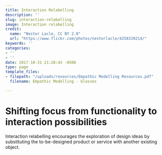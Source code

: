 ```yaml
---
title: Interaction Relabelling
description: ''
slug: interaction-relabelling
image: Interaction relabelling
credit:
  name: "Nestor Lacle, CC BY 2.0"
  url: "https://www.flickr.com/photos/nestorlacle/4258339214/"
keywords: ''
categories:
- ''
- ''
date: 2017-10-31 21:28:43 -0500
type: page
template_files:
- filepath: "/uploads/resources/Empathic Modelling Resources.pdf"
  filename: Empathic Modelling - Glasses

---
```

# Shifting focus from functionality to interaction possibilities

Interaction relabelling encourages the exploration of design ideas by substituting the to-be-designed product or service with another existing object.
